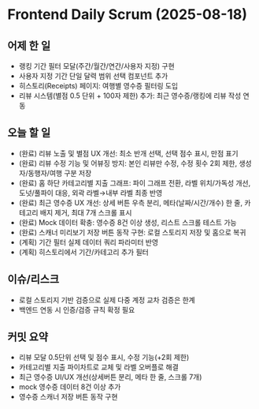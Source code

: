 # Frontend Daily Scrum (2025-08-18)

## 어제 한 일
- 랭킹 기간 필터 모달(주간/월간/연간/사용자 지정) 구현
- 사용자 지정 기간 단일 달력 범위 선택 컴포넌트 추가
- 히스토리(Receipts) 페이지: 여행별 영수증 필터링 도입
- 리뷰 시스템(별점 0.5 단위 + 100자 제한) 추가: 최근 영수증/랭킹에 리뷰 작성 연동

## 오늘 할 일
- (완료) 리뷰 노출 및 별점 UX 개선: 최소 반개 선택, 선택 점수 표시, 만점 표기
- (완료) 리뷰 수정 기능 및 어뷰징 방지: 본인 리뷰만 수정, 수정 횟수 2회 제한, 생성자/동행자/여행 구분 저장
- (완료) 홈 하단 카테고리별 지출 그래프: 파이 그래프 전환, 라벨 위치/가독성 개선, 도넛/풀파이 대응, 외곽 라벨→내부 라벨 최종 반영
- (완료) 최근 영수증 UX 개선: 상세 버튼 우측 분리, 메타(날짜/시간/개수) 한 줄, 카테고리 배지 제거, 최대 7개 스크롤 표시
- (완료) Mock 데이터 확충: 영수증 8건 이상 생성, 리스트 스크롤 테스트 가능
- (완료) 스캐너 미리보기 저장 버튼 동작 구현: 로컬 스토리지 저장 및 홈으로 복귀
- (계획) 기간 필터 실제 데이터 쿼리 파라미터 반영
- (계획) 히스토리에서 기간/카테고리 추가 필터

## 이슈/리스크
- 로컬 스토리지 기반 검증으로 실제 다중 계정 교차 검증은 한계
- 백엔드 연동 시 인증/검증 규칙 확정 필요

## 커밋 요약
- 리뷰 모달 0.5단위 선택 및 점수 표시, 수정 기능(+2회 제한)
- 카테고리별 지출 파이차트로 교체 및 라벨 오버플로 해결
- 최근 영수증 UI/UX 개선(상세버튼 분리, 메타 한 줄, 스크롤 7개)
- mock 영수증 데이터 8건 이상 추가
- 영수증 스캐너 저장 버튼 동작 구현

